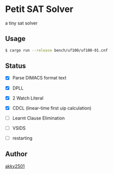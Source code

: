 Petit SAT Solver
====

a tiny sat solver

## Usage

```bash
$ cargo run --release bench/uf100/uf100-01.cnf
```

## Status

- [x] Parse DIMACS format text
- [x] DPLL
- [x] 2 Watch Literal
- [x] CDCL (linear-time first uip calculation)
- [ ] Learnt Clause Elimination
- [ ] VSIDS
- [ ] restarting


## Author

[akky2501](https://github.com/akky2501)